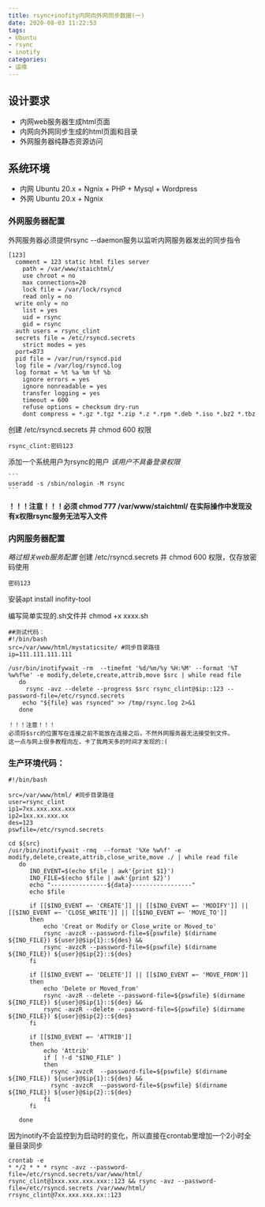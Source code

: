 ```yaml
---
title: rsync+inofity内网向外网同步数据(一)
date: 2020-08-03 11:22:53
tags:
- Ubuntu
- rsync
- inotify
categories:
- 运维
---
```

## 设计要求 
- 内网web服务器生成html页面
- 内网向外网同步生成的html页面和目录
- 外网服务器纯静态资源访问

## 系统环境
- 内网 Ubuntu 20.x + Ngnix + PHP + Mysql + Wordpress
- 外网 Ubuntu 20.x + Ngnix 

### 外网服务器配置
外网服务器必须提供rsync --daemon服务以监听内网服务器发出的同步指令
```
[123]
  comment = 123 static html files server
	path = /var/www/staichtml/
	use chroot = no
	max connections=20
	lock file = /var/lock/rsyncd
	read only = no
  write only = no
	list = yes
	uid = rsync
	gid = rsync
  auth users = rsync_clint
  secrets file = /etc/rsyncd.secrets
	strict modes = yes
  port=873
  pid file = /var/run/rsyncd.pid
  log file = /var/log/rsyncd.log
  log format = %t %a %m %f %b
	ignore errors = yes
	ignore nonreadable = yes
	transfer logging = yes
	timeout = 600
	refuse options = checksum dry-run
	dont compress = *.gz *.tgz *.zip *.z *.rpm *.deb *.iso *.bz2 *.tbz

```
创建 /etc/rsyncd.secrets 并 chmod 600 权限
```
rsync_clint:密码123
```
添加一个系统用户为rsync的用户 *该用户不具备登录权限*

    ```
    useradd -s /sbin/nologin -M rsync
    ```
**！！！注意！！！必须 chmod 777 /var/www/staichtml/ 在实际操作中发现没有x权限rsync服务无法写入文件**

### 内网服务器配置
*略过相关web服务配置*
创建 /etc/rsyncd.secrets 并 chmod 600 权限，仅存放密码使用
```
密码123
```
安装apt install inofity-tool

编写简单实现的.sh文件并 chmod +x xxxx.sh
```
##测试代码：
#!/bin/bash
src=/var/www/html/mystaticsite/ #同步目录路径
ip=111.111.111.111

/usr/bin/inotifywait -rm  --timefmt '%d/%m/%y %H:%M' --format '%T %w%f%e' -e modify,delete,create,attrib,move $src | while read file
   do
     rsync -avz --delete --progress $src rsync_clint@$ip::123 --password-file=/etc/rsyncd.secrets
    echo "${file} was rsynced" >> /tmp/rsync.log 2>&1
   done
```
```
！！！注意！！！
必须将$src的位置写在连接之前不能放在连接之后，不然外网服务器无法接受到文件。
这一点与网上很多教程向左，卡了我两天多的时间才发现的:(
```

### 生产环境代码：
```
#!/bin/bash

src=/var/www/html/ #同步目录路径
user=rsync_clint
ip1=7xx.xxx.xxx.xxx
ip2=1xx.xx.xxx.xx
des=123
pswfile=/etc/rsyncd.secrets

cd ${src}
/usr/bin/inotifywait -rmq  --format '%Xe %w%f' -e modify,delete,create,attrib,close_write,move ./ | while read file
   do
      INO_EVENT=$(echo $file | awk'{print $1}')
      INO_FILE=$(echo $file | awk'{print $2}')
      echo "----------------${data}-----------------"
      echo $file
      
      if [[$INO_EVENT =~ 'CREATE']] || [[$INO_EVENT =~ 'MODIFY']] || [[$INO_EVENT =~ 'CLOSE_WRITE']] || [[$INO_EVENT =~ 'MOVE_TO']]
      then
          echo 'Creat or Modify or Close_write or Moved_to'
          rsync -avzcR --password-file=${pswfile} $(dirname ${INO_FILE}) ${user}@$ip{1}::${des} &&
          rsync -avzcR --password-file=${pswfile} $(dirname ${INO_FILE}) ${user}@$ip{2}::${des} 
      fi

      if [[$INO_EVENT =~ 'DELETE']] || [[$INO_EVENT =~ 'MOVE_FROM']]
      then
          echo 'Delete or Moved_from'
          rsync -avzR --delete --password-file=${pswfile} $(dirname ${INO_FILE}) ${user}@$ip{1}::${des} &&
          rsync -avzR --delete --password-file=${pswfile} $(dirname ${INO_FILE}) ${user}@$ip{2}::${des}  
      fi

      if [[$INO_EVENT =~ 'ATTRIB']]
      then
          echo 'Attrib'
          if [ !-d "$INO_FILE" ]
          then
            rsync -avzcR  --password-file=${pswfile} $(dirname ${INO_FILE}) ${user}@$ip{1}::${des} &&
            rsync -avzcR  --password-file=${pswfile} $(dirname ${INO_FILE}) ${user}@$ip{2}::${des}
          fi
      fi

   done
```
因为inotify不会监控到为启动时的变化，所以直接在crontab里增加一个2小时全量目录同步
```
crontab -e
* */2 * * * rsync -avz --password-file=/etc/rsyncd.secrets/var/www/html/  rsync_clint@1xxx.xxx.xxx.xxx::123 && rsync -avz --password-file=/etc/rsyncd.secrets /var/www/html/ rrsync_clint@7xx.xxx.xxx.xx::123

```
